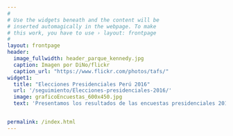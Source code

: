 ```yaml
---
#
# Use the widgets beneath and the content will be
# inserted automagically in the webpage. To make
# this work, you have to use › layout: frontpage
#
layout: frontpage
header:
  image_fullwidth: header_parque_kennedy.jpg
  caption: Imagen por DiNo/flickr
  caption_url: "https://www.flickr.com/photos/tafs/"
widget1:
  title: "Elecciones Presidenciales Perú 2016"
  url: '/seguimiento/Elecciones-presidenciales-2016/'
  image: graficoEncuestas_600x450.jpg
  text: 'Presentamos los resultados de las encuestas presidenciales 2016 a través de gráficos interactivos.'


permalink: /index.html
---
```


<!--<div id="videoModal" class="reveal-modal large" data-reveal="">
  <div class="flex-video widescreen vimeo" style="display: block;">
    <iframe width="1280" height="720" src="https://www.youtube.com/embed/3b5zCFSmVvU" frameborder="0" allowfullscreen></iframe>
  </div>
  <a class="close-reveal-modal">&#215;</a>
</div> -->
